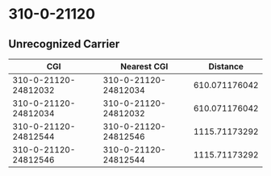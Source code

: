 # 310-0-21120
## Unrecognized Carrier


| CGI | Nearest CGI | Distance |
|-----|-------------|----------|
| 310-0-21120-24812032 | 310-0-21120-24812034 | 610.071176042 |
| 310-0-21120-24812034 | 310-0-21120-24812032 | 610.071176042 |
| 310-0-21120-24812544 | 310-0-21120-24812546 | 1115.71173292 |
| 310-0-21120-24812546 | 310-0-21120-24812544 | 1115.71173292 |
